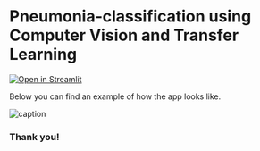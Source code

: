 # Pneumonia-classification using Computer Vision and Transfer Learning

 [![Open in Streamlit](https://static.streamlit.io/badges/streamlit_badge_black_white.svg)](https://share.streamlit.io/pau-lo/pneumonia-classification-app/main/app.py)

Below you can find an example of how the app looks like.


![caption](https://github.com/pau-lo/pneumonia-classification-app/blob/main/web-video/pneumonia-classification-streamlit-app.gif)

### Thank you!
